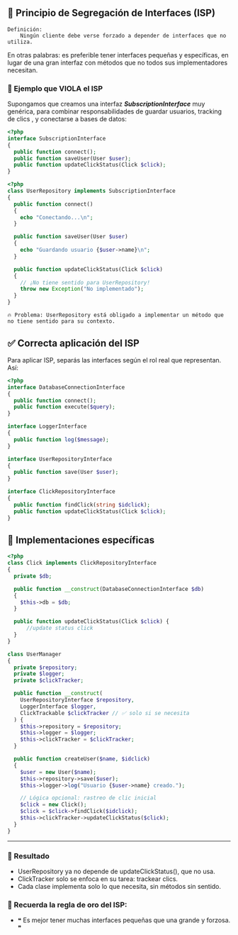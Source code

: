 ## 🧩 Principio de Segregación de Interfaces (ISP)

```
Definición:
    Ningún cliente debe verse forzado a depender de interfaces que no utiliza.
```

En otras palabras: es preferible tener interfaces pequeñas y específicas, en lugar de una gran interfaz con métodos que no todos sus implementadores necesitan.

### 📛 Ejemplo que VIOLA el ISP

Supongamos que creamos una interfaz ***SubscriptionInterface*** muy genérica, para combinar responsabilidades de guardar usuarios, tracking de clics , y conectarse a bases de datos:

```php
<?php
interface SubscriptionInterface
{
  public function connect();
  public function saveUser(User $user);
  public function updateClickStatus(Click $click);
}
```

```php
<?php
class UserRepository implements SubscriptionInterface
{
  public function connect()
  {
    echo "Conectando...\n";
  }

  public function saveUser(User $user)
  {
    echo "Guardando usuario {$user->name}\n";
  }

  public function updateClickStatus(Click $click)
  {
    // ¡No tiene sentido para UserRepository!
    throw new Exception("No implementado");
  }
}

```

```
🔥 Problema: UserRepository está obligado a implementar un método que no tiene sentido para su contexto.
```


## ✅ Correcta aplicación del ISP

Para aplicar ISP, separás las interfaces según el rol real que representan. Así:

```php
<?php
interface DatabaseConnectionInterface
{
  public function connect();
  public function execute($query);
}

interface LoggerInterface
{
  public function log($message);
}

interface UserRepositoryInterface
{
  public function save(User $user);
}

interface ClickRepositoryInterface
{
  public function findClick(string $idclick);
  public function updateClickStatus(Click $click);
}

```

## 🧱 Implementaciones específicas

```php
<?php
class Click implements ClickRepositoryInterface
{
  private $db;

  public function __construct(DatabaseConnectionInterface $db)
  {
    $this->db = $db;
  }

  public function updateClickStatus(Click $click) {
      //update status click
  }
}

class UserManager
{
  private $repository;
  private $logger;
  private $clickTracker;

  public function __construct(
    UserRepositoryInterface $repository,
    LoggerInterface $logger,
    ClickTrackable $clickTracker // ✅ solo si se necesita
  ) {
    $this->repository = $repository;
    $this->logger = $logger;
    $this->clickTracker = $clickTracker;
  }

  public function createUser($name, $idclick)
  {
    $user = new User($name);
    $this->repository->save($user);
    $this->logger->log("Usuario {$user->name} creado.");

    // Lógica opcional: rastreo de clic inicial
    $click = new Click();
    $click = $click->findClick($idclick);
    $this->clickTracker->updateClickStatus($click);
  }
}
```

---

### 🎯 Resultado
- UserRepository ya no depende de updateClickStatus(), que no usa.
- ClickTracker solo se enfoca en su tarea: trackear clics.
- Cada clase implementa solo lo que necesita, sin métodos sin sentido.

### 🧠 Recuerda la regla de oro del ISP:
- ❝ Es mejor tener muchas interfaces pequeñas que una grande y forzosa. ❞

